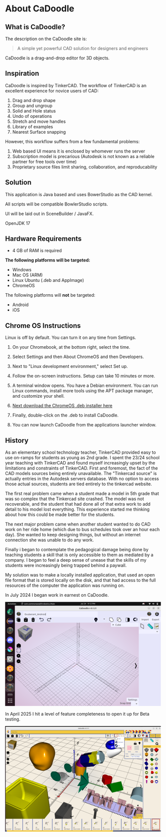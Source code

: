 # About CaDoodle

## What is CaDoodle?

The description on the CaDoodle site is:

> A simple yet powerful CAD solution for designers and engineers 

CaDoodle is a drag-and-drop editor for 3D objects.

## Inspiration

CaDoodle is inspired by TinkerCAD. The workflow of TinkerCAD is an excellent experience for novice users of CAD: 

1. Drag and drop shape
1. Group and ungroup
1. Solid and Hole status
1. Undo of operations
1. Stretch and move handles
1. Library of examples
1. Nearest Surface snapping

However, this workflow suffers from a few fundamental problems:

1. Web based UI means it is enclosed by whomever runs the server
1. Subscription model is precarious (Autodesk is not known as a reliable partner for free tools over time)
1. Proprietary source files limit sharing, collaboration, and reproducability

## Solution 

This application is Java based and uses BowerStudio as the CAD kernel.

All scripts will be compatible BowlerStudio scripts. 

UI will be laid out in SceneBuilder / JavaFX.

OpenJDK 17 

## Hardware Requirements

* 4 GB of RAM is required

**The following platforms will be targeted:**

* Windows
* Mac OS (ARM)
* Linux Ubuntu (.deb and AppImage)
* ChromeOS
  
The following platforms will **not** be targeted:

* Android
* iOS

## Chrome OS Instructions


Linux is off by default. You can turn it on any time from Settings.

1.    On your Chromebook, at the bottom right, select the time.

2.    Select Settings and then About ChromeOS and then Developers.

3.    Next to "Linux development environment," select Set up.

4.    Follow the on-screen instructions. Setup can take 10 minutes or more.

5.    A terminal window opens. You have a Debian environment. You can run Linux commands, install more tools using the APT package manager, and customize your shell.

6. [Next download the ChromeOS .deb installer here](https://cadoodlecad.com/)

7. Finally, double-click on the .deb to install CaDoodle.

8. You can now launch CaDoodle from the applications launcher window.


## History


As an elementary school technology teacher, TinkerCAD provided easy to use on-ramps for students as young as 2nd grade. I spent the 23/24 school year teaching with TinkerCAD and found myself increasingly upset by the limitations and constraints of TinkerCAD. First and foremost, the fact of the CAD models sources being entirely unavailable. The "Tinkercad source" is actually entries in the Autodesk servers database. With no option to access those actual sources, students are tied entirely to the tinkercad website.

The first real problem came when a student made a model in 5th grade that was so complex that the Tinkercad site crashed. The model was not recoverable, and the student that had done all of that extra work to add detail to his model lost everything. This experience started me thinking about how this could be made better for the students.

The next major problem came when another student wanted to do CAD work on her ride home (which due to bus schedules took over an hour each day). She wanted to keep designing things, but without an internet connection she was unable to do any work.

Finally i began to contemplate the pedagogical damage being done by teaching students a skill that is only accessible to them as mediated by a company. I began to feel a deep sense of unease that the skills of my students were increasingly being trapped behind a paywall.

My solution was to make a locally installed application, that used an open file format that is stored locally on the disk, and that had access to the full resources of the computer the application was running on.

In July 2024 I began work in earnest on CaDoodle. 

![CaDoodle First Running Version](./img/2.png)

In April 2025 I hit a level of feature completeness to open it up for Beta testing.  

![CaDoodle Beta Release](./img/1.png)
